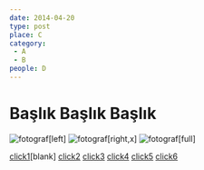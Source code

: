 ```yaml
---
date: 2014-04-20
type: post
place: C
category:
 - A
 - B
people: D
---
```

# Başlık Başlık Başlık

![fotograf](photo.jpg)[left]
![fotograf](@post-id/photo.jpg)[right,x]
![fotograf](http://a.com/a.jpg)[full]

[click1](lookThis.html)[blank]
[click2](@2014-04-18-first-post)
[click3](@2014-04-18-first-post/lookThis.html)
[click4](http://www.site.com)
[click5](//www.site.com)
[click6](/relative/to/base.html)



